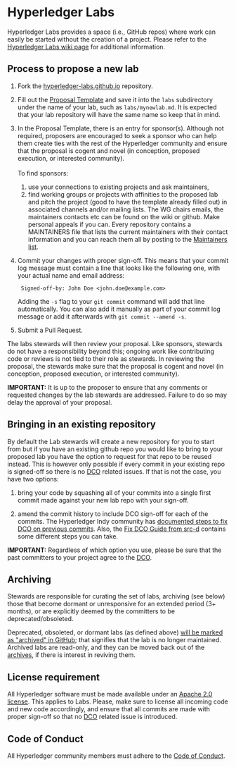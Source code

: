 # Hyperledger Labs

Hyperledger Labs provides a space (i.e., GitHub repos) where work can
easily be started without the creation of a project. Please refer to
the [Hyperledger Labs wiki page](https://wiki.hyperledger.org/display/labs)
for additional information.

## Process to propose a new lab

1. Fork the [hyperledger-labs.github.io](https://github.com/hyperledger-labs/hyperledger-labs.github.io) repository.

2. Fill out the [Proposal Template](https://github.com/hyperledger-labs/hyperledger-labs.github.io/blob/master/proposal-template.md)
and save it into the `labs` subdirectory under the name of your lab,
such as `labs/mynewlab.md`. It is expected that your lab repository will have
the same name so keep that in mind.

3. In the Proposal Template, there is an entry for sponsor(s). Although not required, proposers are encouraged to seek a sponsor who can help them create ties with the rest of the Hyperledger community and ensure that the proposal is cogent and novel (in conception, proposed execution, or interested community).<br/><br/>
To find sponsors:
   1. use your connections to existing projects and ask maintainers,
   2. find working groups or projects with affinities to the proposed lab and pitch the project (good to have the template already filled out) in associated channels and/or mailing lists. The WG chairs emails, the maintainers contacts etc can be found on the wiki or github. Make personal appeals if you can. Every repository contains a MAINTAINERS file that lists the current maintainers with their contact information and you can reach them all by posting to the [Maintainers list](https://lists.hyperledger.org/g/maintainers).

4. Commit your changes with proper sign-off. This means that your commit
log message must contain a line that looks like the following one,
with your actual name and email address:

        Signed-off-by: John Doe <john.doe@example.com>

   Adding the `-s` flag to your `git commit` command will add that line
automatically. You can also add it manually as part of your commit
log message or add it afterwards with `git commit --amend -s`.

5. Submit a Pull Request.

The labs stewards will then review your proposal. Like sponsors, stewards do not have a responsibility beyond this; ongoing work like contributing code or reviews is not tied to their role as stewards. In reviewing the proposal, the stewards make sure that the proposal is cogent and novel (in conception, proposed execution, or interested community). 

**IMPORTANT:** It is up to the proposer to ensure that any comments or requested changes by the lab stewards are addressed. Failure to do so may delay the approval of your proposal.

## Bringing in an existing repository

By default the Lab stewards will create a new repository for you to
start from but if you have an existing github repo you would like to
bring to your proposed lab you have the option to request for that
repo to be reused instead. This is however only possible if every
commit in your existing repo is signed-off so there is no
[DCO](https://developercertificate.org/) related issues. If that is
not the case, you have two options:

1. bring your code by squashing all of your commits into a single first commit made against your new lab repo with your sign-off.

2. amend the commit history to include DCO sign-off for each of the commits. The Hyperledger Indy community has [documented steps to fix DCO on previous commits](https://github.com/hyperledger/indy-sdk/blob/main/docs/contributors/signing-commits.md#how-to-sign-previous-commits). Also, the [Fix DCO Guide from src-d](https://github.com/src-d/guide/blob/master/developer-community/fix-DCO.md) contains some different steps you can take.

**IMPORTANT:** Regardless of which option you use, please be sure that the past committers to your project agree to the [DCO](https://developercertificate.org/).

## Archiving

Stewards are responsible for curating the set of labs, archiving (see below) those that become dormant or unresponsive for an extended period (3+ months), or are explicitly deemed by the committers to be deprecated/obsoleted.

Deprecated, obsoleted, or dormant labs (as defined above) [will be marked as "archived" in GitHub](https://github.com/hyperledger-archives/iroha-scala/blob/ec206117d2bea6bdb73d14c35bc46092f82ebb3f/.github/settings.yaml#L8); that signifies that the lab is no longer maintained. Archived labs are read-only, and they can be moved back out of the [archives](https://github.com/hyperledger-labs/hyperledger-labs.github.io/tree/main/labs/archived), if there is interest in reviving them.

## License requirement

All Hyperledger software must be made available under an [Apache 2.0
license](LICENSE).
This applies to Labs. Please, make sure to license all incoming code
and new code accordingly, and ensure that all commits are made with
proper sign-off so that no [DCO](https://developercertificate.org/)
related issue is introduced.

## Code of Conduct

All Hyperledger community members must adhere to the
[Code of Conduct](https://wiki.hyperledger.org/community/hyperledger-project-code-of-conduct).
